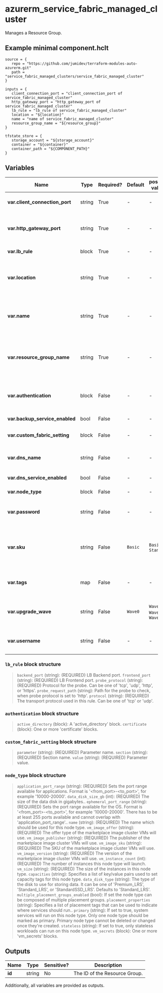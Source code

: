# azurerm_service_fabric_managed_cluster

Manages a Resource Group.

## Example minimal component.hclt

```hcl
source = {
   repo = "https://github.com/jumidev/terraform-modules-auto-azurerm.git" 
   path = "service_fabric_managed_clusters/service_fabric_managed_cluster" 
}

inputs = {
   client_connection_port = "client_connection_port of service_fabric_managed_cluster" 
   http_gateway_port = "http_gateway_port of service_fabric_managed_cluster" 
   lb_rule = "lb_rule of service_fabric_managed_cluster" 
   location = "${location}" 
   name = "name of service_fabric_managed_cluster" 
   resource_group_name = "${resource_group}" 
}

tfstate_store = {
   storage_account = "${storage_account}" 
   container = "${container}" 
   container_path = "${COMPONENT_PATH}" 
}

```

## Variables

| Name | Type | Required? |  Default  |  possible values |  Description |
| ---- | ---- | --------- |  ----------- | ----------- | ----------- |
| **var.client_connection_port** | string | True | -  |  -  |  Port to use when connecting to the cluster. | 
| **var.http_gateway_port** | string | True | -  |  -  |  Port that should be used by the Service Fabric Explorer to visualize applications and cluster status. | 
| **var.lb_rule** | block | True | -  |  -  |  One or more `lb_rule` blocks. | 
| **var.location** | string | True | -  |  -  |  The Azure Region where the Resource Group should exist. Changing this forces a new Resource Group to be created. | 
| **var.name** | string | True | -  |  -  |  The name which should be used for this Resource Group. Changing this forces a new Resource Group to be created. | 
| **var.resource_group_name** | string | True | -  |  -  |  The name of the Resource Group where the Resource Group should exist. Changing this forces a new Resource Group to be created. | 
| **var.authentication** | block | False | -  |  -  |  Controls how connections to the cluster are authenticated. A `authentication` block. | 
| **var.backup_service_enabled** | bool | False | -  |  -  |  If true, backup service is enabled. | 
| **var.custom_fabric_setting** | block | False | -  |  -  |  One or more `custom_fabric_setting` blocks. | 
| **var.dns_name** | string | False | -  |  -  |  Hostname for the cluster. If unset the cluster's name will be used.. | 
| **var.dns_service_enabled** | bool | False | -  |  -  |  If true, DNS service is enabled. | 
| **var.node_type** | block | False | -  |  -  |  One or more `node_type` blocks. | 
| **var.password** | string | False | -  |  -  |  Administrator password for the VMs that will be created as part of this cluster. | 
| **var.sku** | string | False | `Basic`  |  `Basic`, `Standard`  |  SKU for this cluster. Changing this forces a new resource to be created. Default is `Basic`, allowed values are either `Basic` or `Standard`. | 
| **var.tags** | map | False | -  |  -  |  A mapping of tags which should be assigned to the Resource Group. | 
| **var.upgrade_wave** | string | False | `Wave0`  |  `Wave0`, `Wave1`, `Wave2`  |  Upgrade wave for the fabric runtime. Default is `Wave0`, allowed value must be one of `Wave0`, `Wave1`, or `Wave2`. | 
| **var.username** | string | False | -  |  -  |  Administrator password for the VMs that will be created as part of this cluster. | 

### `lb_rule` block structure

>`backend_port` (string): (REQUIRED) LB Backend port.
>`frontend_port` (string): (REQUIRED) LB Frontend port.
>`probe_protocol` (string): (REQUIRED) Protocol for the probe. Can be one of 'tcp', 'udp', 'http', or 'https'.
>`probe_request_path` (string): Path for the probe to check, when probe protocol is set to 'http'.
>`protocol` (string): (REQUIRED) The transport protocol used in this rule. Can be one of 'tcp' or 'udp'.

### `authentication` block structure

>`active_directory` (block): A 'active_directory' block.
>`certificate` (block): One or more 'certificate' blocks.

### `custom_fabric_setting` block structure

>`parameter` (string): (REQUIRED) Parameter name.
>`section` (string): (REQUIRED) Section name.
>`value` (string): (REQUIRED) Parameter value.

### `node_type` block structure

>`application_port_range` (string): (REQUIRED) Sets the port range available for applications. Format is '<from_port>-<to_port>', for example '10000-20000'.
>`data_disk_size_gb` (int): (REQUIRED) The size of the data disk in gigabytes..
>`ephemeral_port_range` (string): (REQUIRED) Sets the port range available for the OS. Format is '<from_port>-<to_port>', for example '10000-20000'. There has to be at least 255 ports available and cannot overlap with 'application_port_range'..
>`name` (string): (REQUIRED) The name which should be used for this node type.
>`vm_image_offer` (string): (REQUIRED) The offer type of the marketplace image cluster VMs will use.
>`vm_image_publisher` (string): (REQUIRED) The publisher of the marketplace image cluster VMs will use.
>`vm_image_sku` (string): (REQUIRED) The SKU of the marketplace image cluster VMs will use.
>`vm_image_version` (string): (REQUIRED) The version of the marketplace image cluster VMs will use.
>`vm_instance_count` (int): (REQUIRED) The number of instances this node type will launch.
>`vm_size` (string): (REQUIRED) The size of the instances in this node type.
>`capacities` (string): Specifies a list of key/value pairs used to set capacity tags for this node type.
>`data_disk_type` (string): The type of the disk to use for storing data. It can be one of 'Premium_LRS', 'Standard_LRS', or 'StandardSSD_LRS'. Defaults to 'Standard_LRS'.
>`multiple_placement_groups_enabled` (bool): If set the node type can be composed of multiple placement groups.
>`placement_properties` (string): Specifies a list of placement tags that can be used to indicate where services should run..
>`primary` (string): If set to true, system services will run on this node type. Only one node type should be marked as primary. Primary node type cannot be deleted or changed once they're created.
>`stateless` (string): If set to true, only stateless workloads can run on this node type.
>`vm_secrets` (block): One or more 'vm_secrets' blocks.



## Outputs

| Name | Type | Sensitive? | Description |
| ---- | ---- | --------- | --------- |
| **id** | string | No  | The ID of the Resource Group. | 

Additionally, all variables are provided as outputs.
